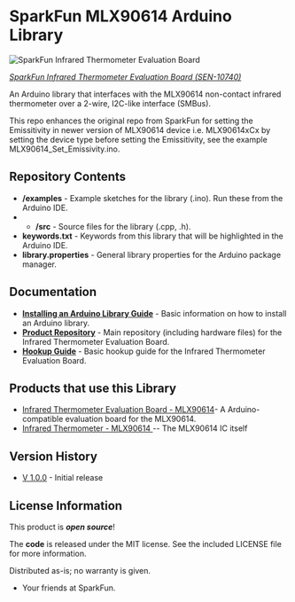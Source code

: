 SparkFun MLX90614 Arduino Library
========================================

![SparkFun Infrared Thermometer Evaluation Board](https://cdn.sparkfun.com//assets/parts/5/6/4/6/10740-01a.jpg)

[*SparkFun Infrared Thermometer Evaluation Board (SEN-10740)*](https://www.sparkfun.com/products/10740)

An Arduino library that interfaces with the MLX90614 non-contact infrared thermometer over a 2-wire, I2C-like interface (SMBus). 

This repo enhances the original repo from SparkFun for setting the Emissitivity in newer version of MLX90614 device i.e. MLX90614xCx by setting the device type before setting the Emissitivity, see the example MLX90614_Set_Emissivity.ino.

Repository Contents
-------------------

* **/examples** - Example sketches for the library (.ino). Run these from the Arduino IDE.
* * **/src** - Source files for the library (.cpp, .h).
* **keywords.txt** - Keywords from this library that will be highlighted in the Arduino IDE.
* **library.properties** - General library properties for the Arduino package manager.

Documentation
--------------

* **[Installing an Arduino Library Guide](https://learn.sparkfun.com/tutorials/installing-an-arduino-library)** - Basic information on how to install an Arduino library.
* **[Product Repository](https://github.com/sparkfun/IR_Thermometer_Evaluation_Board-MLX90614)** - Main repository (including hardware files) for the Infrared Thermometer Evaluation Board.
* **[Hookup Guide](https://learn.sparkfun.com/tutorials/mlx90614-ir-thermometer-hookup-guide)** - Basic hookup guide for the Infrared Thermometer Evaluation Board.

Products that use this Library
---------------------------------

* [Infrared Thermometer Evaluation Board - MLX90614](https://www.sparkfun.com/products/10740)- A Arduino-compatible evaluation board for the MLX90614.
* [Infrared Thermometer - MLX90614 ](https://www.sparkfun.com/products/9570) -- The MLX90614 IC itself

Version History
---------------
* [V 1.0.0](https://github.com/sparkfun/SparkFun_MLX90614_Arduino_Library/tree/V_1.0.0) - Initial release

License Information
-------------------

This product is _**open source**_!

The **code** is released under the MIT license. See the included LICENSE file for more information.

Distributed as-is; no warranty is given.

- Your friends at SparkFun.
